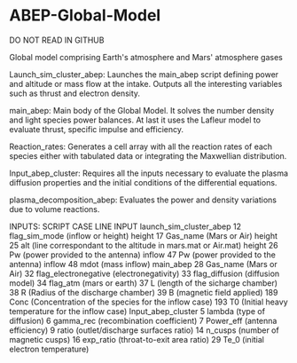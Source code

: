 # ABEP-Global-Model
DO NOT READ IN GITHUB

Global model comprising Earth's atmosphere and Mars' atmosphere gases

Launch_sim_cluster_abep:
Launches the main_abep script defining power and altitude or mass flow at the intake. Outputs all the interesting
variables such as thrust and electron density.

main_abep:
Main body of the Global Model. It solves the number density and light species power balances. At last it uses the Lafleur model to 
evaluate thrust, specific impulse and efficiency.

Reaction_rates:
Generates a cell array with all the reaction rates of each species either with tabulated data or integrating the
Maxwellian distribution.

Input_abep_cluster:
Requires all the inputs necessary to evaluate the plasma diffusion properties and the initial conditions of the differential equations.

plasma_decomposition_abep:
Evaluates the power and density variations due to volume reactions.

INPUTS:
SCRIPT                      CASE        LINE            INPUT
launch_sim_cluster_abep                 12              flag_sim_mode (inflow or height)
                            height      17              Gas_name (Mars or Air)
                            height      25              alt (line correspondant to the altitude in mars.mat or Air.mat)
                            height      26              Pw (power provided to the antenna)
                            inflow      47              Pw (power provided to the antenna)
                            inflow      48              mdot (mass inflow)
main_abep                               28              Gas_name (Mars or Air)
                                        32              flag_electronegative (electronegativity)
                                        33              flag_diffusion (diffusion model)
                                        34              flag_atm (mars or earth)
                                        37              L (length of the sicharge chamber)
                                        38              R (Radius of the discharge chamber)
                                        39              B (magnetic field applied)
                                        189             Conc (Concentration of the species for the inflow case)
                                        193             T0 (Initial heavy temperature for the inflow case)
Input_abep_cluster                      5               lambda (type of diffusion)
                                        6               gamma_rec (recombination coefficient)
                                        7               Power_eff (antenna efficiency)
                                        9               ratio (outlet/discharge surfaces ratio)
                                        14              n_cusps (number of magnetic cusps)
                                        16              exp_ratio (throat-to-exit area ratio)
                                        29              Te_0 (initial electron temperature)
